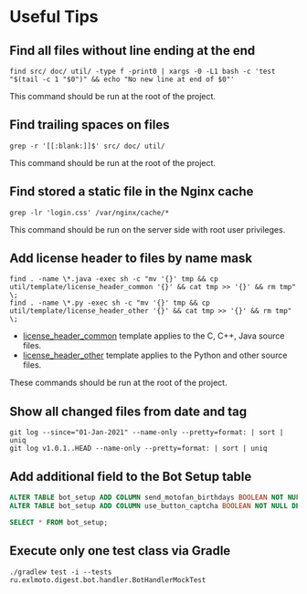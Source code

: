 Useful Tips
===========

## Find all files without line ending at the end

```shell script
find src/ doc/ util/ -type f -print0 | xargs -0 -L1 bash -c 'test "$(tail -c 1 "$0")" && echo "No new line at end of $0"'
```

This command should be run at the root of the project.

## Find trailing spaces on files

```shell script
grep -r '[[:blank:]]$' src/ doc/ util/
```
This command should be run at the root of the project.

## Find stored a static file in the Nginx cache

```shell script
grep -lr 'login.css' /var/nginx/cache/*
```

This command should be run on the server side with root user privileges.

## Add license header to files by name mask

```shell script
find . -name \*.java -exec sh -c "mv '{}' tmp && cp util/template/license_header_common '{}' && cat tmp >> '{}' && rm tmp" \;
find . -name \*.py -exec sh -c "mv '{}' tmp && cp util/template/license_header_other '{}' && cat tmp >> '{}' && rm tmp" \;
```

* [license_header_common](../util/template/license_header_common) template applies to the C, C++, Java source files.
* [license_header_other](../util/template/license_header_other) template applies to the Python and other source files.

These commands should be run at the root of the project.

## Show all changed files from date and tag

```shell script
git log --since="01-Jan-2021" --name-only --pretty=format: | sort | uniq
git log v1.0.1..HEAD --name-only --pretty=format: | sort | uniq
```

## Add additional field to the Bot Setup table

```sql
ALTER TABLE bot_setup ADD COLUMN send_motofan_birthdays BOOLEAN NOT NULL DEFAULT FALSE;
ALTER TABLE bot_setup ADD COLUMN use_button_captcha BOOLEAN NOT NULL DEFAULT FALSE;

SELECT * FROM bot_setup;
```

## Execute only one test class via Gradle

```shell script
./gradlew test -i --tests ru.exlmoto.digest.bot.handler.BotHandlerMockTest
```

